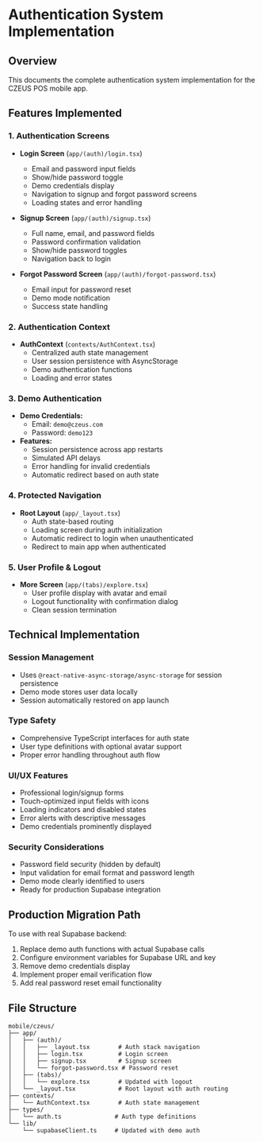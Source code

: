# Authentication System Implementation

## Overview
This documents the complete authentication system implementation for the CZEUS POS mobile app.

## Features Implemented

### 1. Authentication Screens
- **Login Screen** (`app/(auth)/login.tsx`)
  - Email and password input fields
  - Show/hide password toggle
  - Demo credentials display
  - Navigation to signup and forgot password screens
  - Loading states and error handling

- **Signup Screen** (`app/(auth)/signup.tsx`) 
  - Full name, email, and password fields
  - Password confirmation validation
  - Show/hide password toggles
  - Navigation back to login

- **Forgot Password Screen** (`app/(auth)/forgot-password.tsx`)
  - Email input for password reset
  - Demo mode notification
  - Success state handling

### 2. Authentication Context
- **AuthContext** (`contexts/AuthContext.tsx`)
  - Centralized auth state management
  - User session persistence with AsyncStorage
  - Demo authentication functions
  - Loading and error states

### 3. Demo Authentication
- **Demo Credentials:**
  - Email: `demo@czeus.com`
  - Password: `demo123`
- **Features:**
  - Session persistence across app restarts
  - Simulated API delays
  - Error handling for invalid credentials
  - Automatic redirect based on auth state

### 4. Protected Navigation
- **Root Layout** (`app/_layout.tsx`)
  - Auth state-based routing
  - Loading screen during auth initialization
  - Automatic redirect to login when unauthenticated
  - Redirect to main app when authenticated

### 5. User Profile & Logout
- **More Screen** (`app/(tabs)/explore.tsx`)
  - User profile display with avatar and email
  - Logout functionality with confirmation dialog
  - Clean session termination

## Technical Implementation

### Session Management
- Uses `@react-native-async-storage/async-storage` for session persistence
- Demo mode stores user data locally
- Session automatically restored on app launch

### Type Safety
- Comprehensive TypeScript interfaces for auth state
- User type definitions with optional avatar support
- Proper error handling throughout auth flow

### UI/UX Features
- Professional login/signup forms
- Touch-optimized input fields with icons
- Loading indicators and disabled states
- Error alerts with descriptive messages
- Demo credentials prominently displayed

### Security Considerations
- Password field security (hidden by default)
- Input validation for email format and password length
- Demo mode clearly identified to users
- Ready for production Supabase integration

## Production Migration Path
To use with real Supabase backend:
1. Replace demo auth functions with actual Supabase calls
2. Configure environment variables for Supabase URL and key
3. Remove demo credentials display
4. Implement proper email verification flow
5. Add real password reset email functionality

## File Structure
```
mobile/czeus/
├── app/
│   ├── (auth)/
│   │   ├── _layout.tsx        # Auth stack navigation
│   │   ├── login.tsx          # Login screen
│   │   ├── signup.tsx         # Signup screen
│   │   └── forgot-password.tsx # Password reset
│   ├── (tabs)/
│   │   └── explore.tsx        # Updated with logout
│   └── _layout.tsx            # Root layout with auth routing
├── contexts/
│   └── AuthContext.tsx        # Auth state management
├── types/
│   └── auth.ts               # Auth type definitions
└── lib/
    └── supabaseClient.ts     # Updated with demo auth
```